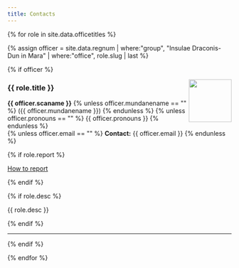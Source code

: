 ```yaml
---
title: Contacts
---
```


{% for role in site.data.officetitles %}

  {% assign officer = site.data.regnum | where:"group", "Insulae Draconis-Dun in Mara" | where:"office", role.slug | last %}

  {% if officer %}

  <img src="{{ role.emblem }}" width="96" height="96" align="right">

  <h3>{{ role.title }}</h3>

  <p><strong>{{ officer.scaname }}</strong>
  {% unless officer.mundanename == "" %}
   ({{ officer.mundanename }})
  {% endunless %}
  {% unless officer.pronouns == "" %}
   <span class="text-muted">{{ officer.pronouns }}</span>
  {% endunless %}<br>
  {% unless officer.email == "" %}
    <strong>Contact:</strong> {{ officer.email }}
  {% endunless %}
  </p>
  
  {% if role.report %}<p><a href="{{ role.report }}">How to report</a></p>{% endif %}
  
  {% if role.desc %}
  <p>
  {{ role.desc }}
  </p>
  {% endif %}

  <hr>

  {% endif %}

{% endfor %}

